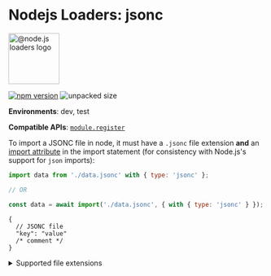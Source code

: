 # Nodejs Loaders: jsonc

<img src="https://raw.githubusercontent.com/nodejs-loaders/nodejs-loaders/refs/heads/main/logo.svg" height="100" width="100" alt="@node.js loaders logo" />

[![npm version](https://img.shields.io/npm/v/@nodejs-loaders/media.svg)](https://www.npmjs.com/package/@nodejs-loaders/jsonc)
![unpacked size](https://img.shields.io/npm/unpacked-size/@nodejs-loaders/jsonc)

**Environments**: dev, test

**Compatible APIs**: [`module.register`](https://nodejs.org/api/module.html#moduleregisterspecifier-parenturl-options)

To import a JSONC file in node, it must have a `.jsonc` file extension **and** an [import attribute](https://developer.mozilla.org/en-US/docs/Web/JavaScript/Reference/Statements/import/with) in the import statement (for consistency with Node.js's support for `json` imports):

```js
import data from './data.jsonc' with { type: 'jsonc' };

// OR

const data = await import('./data.jsonc', { with { type: 'jsonc' } });
```

```jsonc
{
  // JSONC file
  "key": "value"
  /* comment */
}
```

<details>
<summary>Supported file extensions</summary>

* `.jsonc`
</details>
